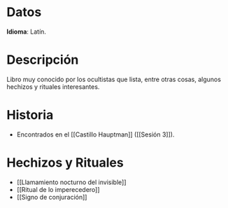# Datos
**Idioma**: Latín.
# Descripción
Libro muy conocido por los ocultistas que lista, entre otras cosas, algunos hechizos y rituales interesantes.
# Historia
- Encontrados en el [[Castillo Hauptman]] ([[Sesión 3]]).
# Hechizos y Rituales
- [[Llamamiento nocturno del invisible]]
- [[Ritual de lo imperecedero]]
- [[Signo de conjuración]]